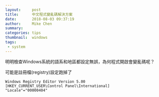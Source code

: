 ```yaml
---
layout:     post
title:      中文程式變亂碼解決方案
date:       2018-08-03 09:37:19
author:     Mike Chen
summary:    
categories: tips
thumbnail:  windows
tags:
 - system
---
```


明明檢查Windows系統的語系和地區都設定無誤，為何程式開啟會變亂碼呢？

可能是註冊檔(registry)設定跑掉了

```
Windows Registry Editor Version 5.00
[HKEY_CURRENT_USER\Control Panel\International]
"Locale"="00000404"
```